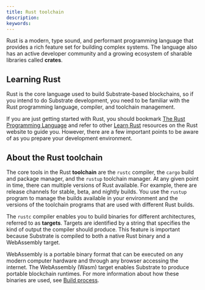```yaml
---
title: Rust toolchain
description:
keywords:
---
```


<!-- TODO Manage expectations about build times on lower-spec hardware. Define that practical dev environment requirements are higher than just for running a node  -->

Rust is a modern, type sound, and performant programming language that provides a rich feature set for building complex systems.
The language also has an active developer community and a growing ecosystem of sharable libraries called **crates**.

## Learning Rust

Rust is the core language used to build Substrate-based blockchains, so if you intend to do Substrate development, you need to be familiar with the Rust programming language, compiler, and toolchain management.

If you are just getting started with Rust, you should bookmark [The Rust Programming Language](https://doc.rust-lang.org/book/) and refer to other [Learn Rust](https://www.rust-lang.org/learn) resources on the Rust website to guide you.
However, there are a few important points to be aware of as you prepare your development environment.

## About the Rust toolchain

The core tools in the Rust **toolchain** are the `rustc` compiler, the `cargo` build and package manager, and the `rustup` toolchain manager.
At any given point in time, there can multiple versions of Rust available. 
For example, there are release channels for stable, beta, and nightly builds.
You use the `rustup` program to manage the builds available in your environment and the versions of the toolchain programs that are used with different Rust builds.

The `rustc` compiler enables you to build binaries for different architectures, referred to as **targets**. 
Targets are identified by a string that specifies the kind of output the compiler should produce.
This feature is important because Substrate is compiled to both a native Rust binary and a WebAssembly target.

WebAssembly is a portable binary format that can be executed on any modern computer hardware and through any browser accessing the internet.
The WebAssembly (Wasm) target enables Substrate to produce portable blockchain runtimes.
For more information about how these binaries are used, see [Build process](../06-build/build-process.md).